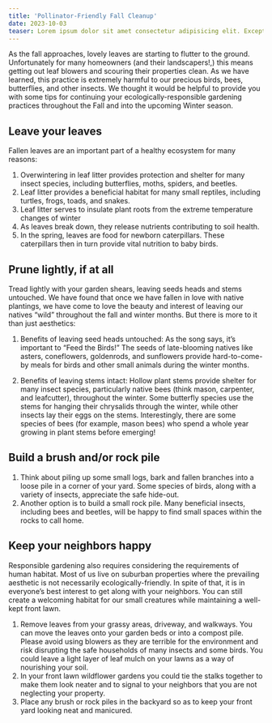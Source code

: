 ```yaml
---
title: 'Pollinator-Friendly Fall Cleanup'
date: 2023-10-03
teaser: Lorem ipsum dolor sit amet consectetur adipisicing elit. Excepturi, fugit.
---
```


As the fall approaches, lovely leaves are starting to flutter to the ground. Unfortunately for many homeowners (and their landscapers!,) this means getting out leaf blowers and scouring their properties clean. As we have learned, this practice is extremely harmful to our precious birds, bees, butterflies, and other insects. We thought it would be helpful to provide you with some tips for continuing your ecologically-responsible gardening practices throughout the Fall and into the upcoming Winter season.

## Leave your leaves

Fallen leaves are an important part of a healthy ecosystem for many reasons:

1. Overwintering in leaf litter provides protection and shelter for many insect species, including butterflies, moths, spiders, and beetles.
2. Leaf litter provides a beneficial habitat for many small reptiles, including turtles, frogs, toads, and snakes.
3. Leaf litter serves to insulate plant roots from the extreme temperature changes of winter
4. As leaves break down, they release nutrients contributing to soil health.
5. In the spring, leaves are food for newborn caterpillars. These caterpillars then in turn provide vital nutrition to baby birds.

## Prune lightly, if at all

Tread lightly with your garden shears, leaving seeds heads and stems untouched. We have found that once we have fallen in love with native plantings, we have come to love the beauty and interest of leaving our natives “wild” throughout the fall and winter months. But there is more to it than just aesthetics:

1. Benefits of leaving seed heads untouched: As the song says, it’s important to “Feed the Birds!” The seeds of late-blooming natives like asters, coneflowers, goldenrods, and sunflowers provide hard-to-come-by meals for birds and other small animals during the winter months.

2. Benefits of leaving stems intact: Hollow plant stems provide shelter for many insect species, particularly native bees (think mason, carpenter, and leafcutter), throughout the winter. Some butterfly species use the stems for hanging their chrysalids through the winter, while other insects lay their eggs on the stems. Interestingly, there are some species of bees (for example, mason bees) who spend a whole year growing in plant stems before emerging!

## Build a brush and/or rock pile

1. Think about piling up some small logs, bark and fallen branches into a loose pile in a corner of your yard. Some species of birds, along with a variety of insects, appreciate the safe hide-out.
2. Another option is to build a small rock pile. Many beneficial insects, including bees and beetles, will be happy to find small spaces within the rocks to call home.

## Keep your neighbors happy

Responsible gardening also requires considering the requirements of human habitat. Most of us live on suburban properties where the prevailing aesthetic is not necessarily ecologically-friendly. In spite of that, it is in everyone’s best interest to get along with your neighbors. You can still create a welcoming habitat for our small creatures while maintaining a well-kept front lawn.

1. Remove leaves from your grassy areas, driveway, and walkways. You can move the leaves onto your garden beds or into a compost pile. Please avoid using blowers as they are terrible for the environment and risk disrupting the safe households of many insects and some birds. You could leave a light layer of leaf mulch on your lawns as a way of nourishing your soil.
2. In your front lawn wildflower gardens you could tie the stalks together to make them look neater and to signal to your neighbors that you are not neglecting your property.
3. Place any brush or rock piles in the backyard so as to keep your front yard looking neat and manicured.
